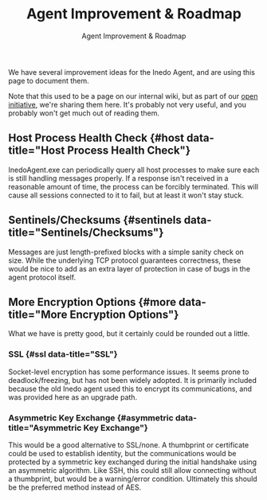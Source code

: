 ﻿---
title: Agent Improvement & Roadmap
subtitle: Agent Improvement & Roadmap
sequence: 60
keywords: inedo, inedo agent, roadmap
show-headings-in-nav: true
---

  We have several improvement ideas for the Inedo Agent, and are using this page to document them.

  Note that this used to be a page on our internal wiki, but as part of our [open initiative](/company/open-initiative), we're sharing them here. It's probably not very useful, and you probably won't get much out of reading them.

  ## Host Process Health Check {#host data-title="Host Process Health Check"}

  InedoAgent.exe can periodically query all host processes to make sure each is still handling messages properly. If a response isn't received in a reasonable amount of time, the process can be forcibly terminated. This will cause all sessions connected to it to fail, but at least it won't stay stuck.

  ## Sentinels/Checksums {#sentinels data-title="Sentinels/Checksums"}

  Messages are just length-prefixed blocks with a simple sanity check on size. While the underlying TCP protocol guarantees correctness, these would be nice to add as an extra layer of protection in case of bugs in the agent protocol itself.

  ## More Encryption Options {#more data-title="More Encryption Options"}

  What we have is pretty good, but it certainly could be rounded out a little.

  ### SSL {#ssl data-title="SSL"}

  Socket-level encryption has some performance issues. It seems prone to deadlock/freezing, but has not been widely adopted. It is primarily included because the old Inedo agent used this to encrypt its communications, and was provided here as an upgrade path.

  ### Asymmetric Key Exchange {#asymmetric data-title="Asymmetric Key Exchange"}

  This would be a good alternative to SSL/none. A thumbprint or certificate could be used to establish identity, but the communications would be protected by a symmetric key exchanged during the initial handshake using an asymmetric algorithm. Like SSH, this could still allow connecting without a thumbprint, but would be a warning/error condition. Ultimately this should be the preferred method instead of AES.
